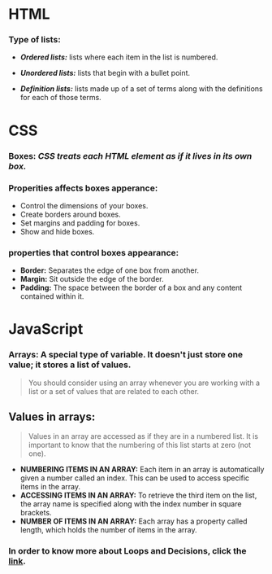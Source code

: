 # HTML

### **Type of lists:**

* ***Ordered lists:*** lists where each item in the list is 
numbered.

* ***Unordered lists:*** lists that begin with a bullet point.

* ***Definition lists:*** lists made up of a set of terms along with the 
definitions for each of those terms.


# CSS

### **Boxes:** _CSS treats each HTML element as if it lives in its own box._

### **Properities affects boxes apperance:**

* Control the dimensions of your boxes.
* Create borders around boxes.
* Set margins and padding for boxes.
* Show and hide boxes.

### **properties that control boxes appearance:**

* **Border:** Separates the edge of one box from another.
* **Margin:** Sit outside the edge of the border.
* **Padding:** The space between the border of a box and any content contained within it.


# JavaScript

### **Arrays:** A special type of variable. It doesn't just store one value; it stores a list of values.

> You should consider using an array whenever you are working with a list or a set of values that are related to each other. 

## **Values in arrays:**

> Values in an array are accessed as if they are in a numbered list. It is important to know that the numbering of this list starts at zero (not one).

* **NUMBERING ITEMS IN AN ARRAY:** Each item in an array is automatically given a number called an index. This can be used to access specific items in the array.
* **ACCESSING ITEMS IN AN ARRAY:** To retrieve the third item on the list, the array name is specified along with the index number in square brackets. 
* **NUMBER OF ITEMS IN AN ARRAY:** Each array has a property called length, which holds the number of items in the array.

### In order to know more about Loops and Decisions, click the [link](https://mdharb.github.io/reading-notes/201/class-02).


